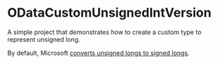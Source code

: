 # ODataCustomUnsignedIntVersion

A simple project that demonstrates how to create a custom type to represent unsigned long.

By default, Microsoft [converts unsigned longs to signed longs](https://docs.microsoft.com/en-us/odata/webapi/unsupported-type-usage).
